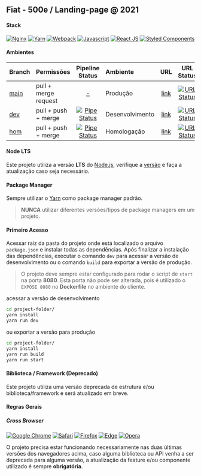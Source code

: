 ﻿[client-repo]: https://gitlab.fcalatam.com/fca/commercial/bmc/landing-page/fiat/fiat500e/fiat500e
[client-url-final]: https://500e.fiat.com.br
[dcode-url-dev]: https://lp-500e-2021.dev.dcode.works
[dcode-url-hom]: https://lp-500e-2021.hom.dcode.works
[branch-main]: https://gitlab.digitalcode.com.br/stellantis/fiat/500e/500e-2021/-/tree/main
[branch-dev]: https://gitlab.digitalcode.com.br/stellantis/fiat/500e/500e-2021/-/tree/dev
[branch-hom]: https://gitlab.digitalcode.com.br/stellantis/fiat/500e/500e-2021/-/tree/hom
[pipeline-dev]: https://gitlab.digitalcode.com.br/stellantis/fiat/500e/500e-2021/-/pipelines?scope=all&ref=dev
[pipeline-hom]: https://gitlab.digitalcode.com.br/stellantis/fiat/500e/500e-2021/-/pipelines?scope=all&ref=hom
[status-url-final]: https://img.shields.io/website?down_color=red&down_message=down&up_color=%234bc51c&up_message=up&url=https://500e.fiat.com.br
[status-url-dev]: https://img.shields.io/website?down_color=red&down_message=down&up_color=%234bc51c&up_message=up&url=https://lp-500e-2021.dev.dcode.works
[status-url-hom]: https://img.shields.io/website?down_color=red&down_message=down&up_color=%234bc51c&up_message=up&url=https://lp-500e-2021.hom.dcode.works
[badge-dev]: https://gitlab.digitalcode.com.br/stellantis/fiat/500e/500e-2021/badges/dev/pipeline.svg
[badge-hom]: https://gitlab.digitalcode.com.br/stellantis/fiat/500e/500e-2021/badges/hom/pipeline.svg

## Fiat - 500e / Landing-page @ 2021
[//]: # (Exemplo: Jeep - Renegade / Landing-page @ 2022)
[//]: # (Landing-page|Teaser Form/Countdown/Live)

#### Stack
[//]: <> (Adicionar as principais tecnologias utilizadas no projeto com o link para suas respectivas documentações)
[![Nginx](https://img.shields.io/badge/Nginx-009639?style=for-the-badge&logo=nginx&logoColor=white)](https://nginx.org/en/docs/) [![Yarn](https://img.shields.io/badge/Yarn-2C8EBB?style=for-the-badge&logo=yarn&logoColor=white)](https://yarnpkg.com/getting-started/usage/) [![Webpack](https://img.shields.io/badge/Webpack-2b3a42?style=for-the-badge&logo=Webpack&logoColor=8dd6f980)](https://webpack.js.org/) [![Javascript](https://img.shields.io/badge/JavaScript-323330?style=for-the-badge&logo=javascript&logoColor=F7DF1E)](https://www.javascript.com/) [![React JS](https://img.shields.io/badge/React-20232A?style=for-the-badge&logo=react&logoColor=61DAFB)](https://reactjs.org/docs/getting-started.html) [![Styled Components](https://img.shields.io/badge/styled--components-DB7093?style=for-the-badge&logo=styled-components&logoColor=white)](https://styled-components.com/)

#### Ambientes 
| Branch | Permissões | Pipeline Status| Ambiente  | URL | URL Status|
| :--- |:--- | :---: | :--- | :---: | :---: | 
| [main][branch-main] | pull + merge request | [-][client-repo] |Produção|  [link][client-url-final] | [![URL Status][status-url-final]][client-url-final] |
| [dev][branch-dev] | pull + push + merge | [![Pipe Status][badge-dev]][pipeline-dev] | Desenvolvimento|[link][dcode-url-dev] | [![URL Status][status-url-dev]][dcode-url-dev] |
|[hom][branch-hom] | pull + push + merge | [![Pipe Status][badge-hom]][pipeline-hom] |Homologação| [link][dcode-url-hom] | [![URL Status][status-url-hom]][dcode-url-hom] |

#### Node LTS
Este projeto utiliza a versão **LTS** do [Node.js](https://nodejs.org/pt-br/), verifique a [versão](https://nodejs.org/pt-br/download/releases/) e faça a atualização caso seja necessário.

#### Package Manager
Sempre utilizar o [Yarn](https://yarnpkg.com/getting-started/usage/) como package manager padrão.
>**NUNCA** utilizar diferentes versões/tipos de package managers em um projeto.

#### Primeiro Acesso
Acessar raiz da pasta do projeto onde está localizado o arquivo `package.json` e instalar todas as dependências. 
Após finalizar a instalação das dependências, executar o comando `dev` para acessar a versão de desenvolvimento ou o comando `build` para exportar a versão de produção.
> O projeto deve sempre estar configurado para rodar o script de `start` na porta **8080**.
> Esta porta não pode ser alterada, pois é utilizado o `EXPOSE 8080` no **Dockerfile** no ambiente do cliente.


acessar a versão de desenvolvimento
```sh
cd project-folder/
yarn install
yarn run dev
```
ou exportar a versão para produção
```sh
cd project-folder/
yarn install
yarn run build
yarn run start
```

#### Biblioteca / Framework (Deprecado)
Este projeto utiliza uma versão deprecada de estrutura e/ou biblioteca/framework e será atualizado em breve.

#### Regras Gerais
##### Cross Browser
[![Google Chrome](https://img.shields.io/badge/Google%20Chrome-4285F4?style=for-the-badge&logo=GoogleChrome&logoColor=white)](https://www.google.com/chrome/) [![Safari](https://img.shields.io/badge/Safari-000000?style=for-the-badge&logo=Safari&logoColor=white)](https://www.apple.com/safari/) [![Firefox](https://img.shields.io/badge/Firefox-FF7139?style=for-the-badge&logo=Firefox-Browser&logoColor=white)](https://www.mozilla.org/en-US/firefox/new/) [![Edge](https://img.shields.io/badge/Edge-0078D7?style=for-the-badge&logo=Microsoft-edge&logoColor=white)](https://www.microsoft.com/en-us/edge) [![Opera](https://img.shields.io/badge/Opera-FF1B2D?style=for-the-badge&logo=Opera&logoColor=white)](https://www.opera.com/)

O projeto precisa estar funcionando necessariamente nas duas últimas versões dos navegadores acima, caso alguma biblioteca ou API venha a ser deprecada para alguma versão, a atualização da feature e/ou componente utilizado é sempre **obrigatória**.

